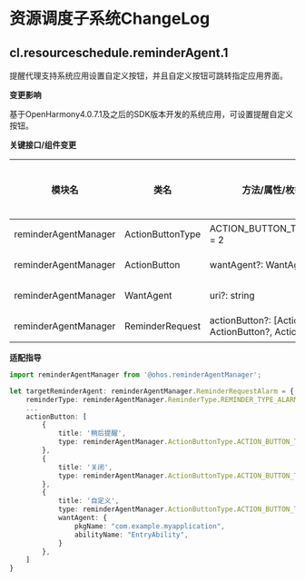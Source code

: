 # 资源调度子系统ChangeLog


## cl.resourceschedule.reminderAgent.1  

提醒代理支持系统应用设置自定义按钮，并且自定义按钮可跳转指定应用界面。

**变更影响**

基于OpenHarmony4.0.7.1及之后的SDK版本开发的系统应用，可设置提醒自定义按钮。

**关键接口/组件变更**

| 模块名 | 类名 | 方法/属性/枚举/常量 | 变更类型 |
|  -- | -- | -- | -- |
| reminderAgentManager | ActionButtonType  | ACTION_BUTTON_TYPE_CUSTOM = 2 | 新增 |
| reminderAgentManager | ActionButton  | wantAgent?: WantAgent | 新增 |
| reminderAgentManager | WantAgent  | uri?: string | 新增 |
| reminderAgentManager | ReminderRequest   | actionButton?: [ActionButton?, ActionButton?, ActionButton?] | 变更 |

**适配指导**<br>

```ts
import reminderAgentManager from '@ohos.reminderAgentManager';

let targetReminderAgent: reminderAgentManager.ReminderRequestAlarm = {
    reminderType: reminderAgentManager.ReminderType.REMINDER_TYPE_ALARM, // 提醒类型为闹钟类型
    ...
    actionButton: [
        {
            title: '稍后提醒',
            type: reminderAgentManager.ActionButtonType.ACTION_BUTTON_TYPE_SNOOZE
        },
        {
            title: '关闭',
            type: reminderAgentManager.ActionButtonType.ACTION_BUTTON_TYPE_CLOSE
        },
        {
            title: '自定义',
            type: reminderAgentManager.ActionButtonType.ACTION_BUTTON_TYPE_CUSTOM,
            wantAgent: {
                pkgName: "com.example.myapplication",
                abilityName: "EntryAbility",
            }
        },
    ]
}
```
